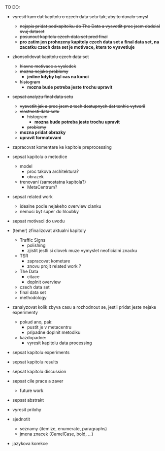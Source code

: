 TO DO:
* ~~vyresit kam dat kapitolu o czech data setu tak, aby to davalo smysl~~
   * ~~nejspis pridat podkapitolku do The Data a vysvetlit proc jsem dodelal svuj dataset~~
   * ~~posunout kapitolu czech data set pred final~~
   * **pro zatim jen prohozeny kapitoly czech data set a final data set, na zacatku czech data set je motivace, ktera to vysvetluje**

* ~~zkonsolidovat kapitolu czech data set~~
   * ~~hlavne motivace a vysledek~~
   * ~~mozna nejake problemy~~
        * **jedine kdyby byl cas na konci**
   * ~~histogram~~
        * **mozna bude potreba jeste trochu upravit**

* ~~sepsat analyzu final data setu~~
    * ~~vysvetlit jak a proc jsem z tech dostupnych dat tenhle vytvoril~~
    * ~~vlastnosti data setu~~
        * ~~histogram~~
            * **mozna bude potreba jeste trochu upravit**
        * ~~problemy~~
    * **mozna pridat obrazky**
    * **upravit formatovani**

* zapracovat komentare ke kapitole preprocessing

* sepsat kapitolu o metodice
    * model
        * proc takova architektura?
        * obrazek
    * trenovani (samostatna kapitola?)
        * MetaCentrum?

* sepsat related work
    * idealne podle nejakeho overview clanku
    * nemusi byt super do hloubky

* sepsat motivaci do uvodu

* (temer) zfinalizovat aktualni kapitoly
    * Traffic Signs
        * polishing
        * zjistit jestli si clovek muze vymyslet neoficialni znacku
    * TSR
        * zapracovat kometare
        * znovu projit related work ?
    * The Data
        * citace
        * doplnit overview
    * czech data set
    * final data set
    * methodology

* zanalyzovat kolik zbyva casu a rozhodnout se, jestli pridat jeste nejake experimenty
    * pokud ano, pak:
        * pustit je v metacentru
        * pripadne doplnit metodiku
    * kazdopadne:
        * vyresit kapitolu data processing

* sepsat kapitolu experiments

* sepsat kapitolu results

* sepsat kapitolu discussion

* sepsat cile prace a zaver
    * future work

* sepsat abstrakt

* vyresit prilohy

* sjednotit
    * seznamy (itemize, enumerate, paragraphs)
    * jmena znacek (CamelCase, bold, ...)

* jazykova korekce
